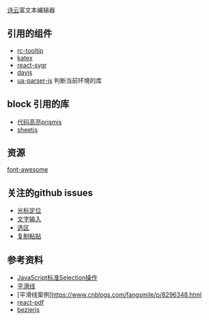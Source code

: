 [诗云](https://shy.live)富文本编辑器

## 引用的组件

* [rc-tooltip](https://github.com/react-component/tooltip)
* [katex](https://github.com/KaTeX/KaTeX)
* [react-svgr](https://react-svgr.com/docs/options/)
* [dayjs](https://dayjs.gitee.io/docs/zh-CN/installation/installation)
* [ua-parser-js](https://github.com/faisalman/ua-parser-js) 判断当前环境的库
## block 引用的库
* [代码高亮prismjs](https://prismjs.com/#examples)
* [sheetjs](https://github.com/SheetJS/sheetjs)
## 资源
[font-awesome](https://github.com/FortAwesome/Font-Awesome)
## 关注的github issues
* [光标定位](https://github.com/rgbui/rich/issues/2)
* [文字输入](https://github.com/rgbui/rich/issues/3)
* [选区](https://github.com/rgbui/rich/issues/4)
* [复制粘贴](https://github.com/rgbui/rich/issues/16)

## 参考资料
* [JavaScript标准Selection操作](https://www.cnblogs.com/rainman/archive/2011/02/27/1966482.html)
* [平滑线](https://medium.com/square-corner-blog/smoother-signatures-be64515adb33)
* [平滑线案例]https://www.cnblogs.com/fangsmile/p/8296348.html
* [react-pdf](https://github.com/wojtekmaj/react-pdf)
* [bezierjs](http://pomax.github.io/bezierjs/)
